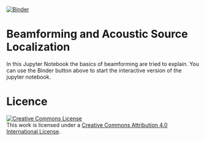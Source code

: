 [![Binder](https://mybinder.org/badge_logo.svg)](https://mybinder.org/v2/gh/jay-pee/beamforming-and-acoustic-source-localization/master)

# Beamforming and Acoustic Source Localization

In this Jupyter Notebook the basics of beamforming are tried to explain.
You can use the Binder button above to start the interactive version of the jupyter notebook.

# Licence

<a rel="license" href="http://creativecommons.org/licenses/by/4.0/"><img alt="Creative Commons License" style="border-width:0" src="https://i.creativecommons.org/l/by/4.0/88x31.png" /></a><br />This work is licensed under a <a rel="license" href="http://creativecommons.org/licenses/by/4.0/">Creative Commons Attribution 4.0 International License</a>.
